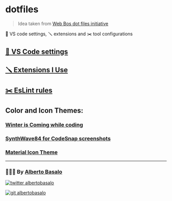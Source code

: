 # dotfiles
> Idea taken from [Web Bos dot files initiative](https://github.com/wesbos/dotfiles)

🧰 VS code settings, 🪛 extensions and ✂️ tool configurations

## [🧰 VS Code settings](https://github.com/AlbertoBasalo/dotfiles/blob/main/settings.json)
## [🪛 Extensions I Use](https://github.com/AlbertoBasalo/dotfiles/blob/main/extensions-i-use.md)
## [✂️ EsLint rules](https://github.com/AlbertoBasalo/dotfiles/blob/main/eslint.json)
## Color and Icon Themes: 
### [Winter is Coming while coding](https://marketplace.visualstudio.com/items?itemName=johnpapa.winteriscoming)
### [SynthWave84 for CodeSnap screenshots](https://marketplace.visualstudio.com/items?itemName=RobbOwen.synthwave-vscode)
### [Material Icon Theme](https://marketplace.visualstudio.com/items?itemName=PKief.material-icon-theme)

  
---

<footer>
  <h3>🧑🏼‍💻 By <a href="https://albertobasalo.dev" target="blank">Alberto Basalo</a> </h3>
  <p>
    <a href="https://twitter.com/albertobasalo" target="blank">
      <img src="https://img.shields.io/twitter/follow/albertobasalo?logo=twitter&style=for-the-badge" alt="twitter albertobasalo" />
    </a>
  </p>
  <p>
    <a href="https://github.com/albertobasalo" target="blank">
      <img 
        src="https://img.shields.io/github/followers/albertobasalo?logo=github&label=profile albertobasalo&style=for-the-badge" alt="git albertobasalo" />
    </a>
  </p>
</footer>
